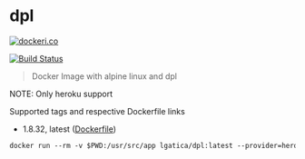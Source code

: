# dpl

[![dockeri.co](http://dockeri.co/image/lgatica/dpl)](https://hub.docker.com/r/lgatica/dpl/)

[![Build Status](https://travis-ci.org/lgaticaq/dpl.svg?branch=master)](https://travis-ci.org/lgaticaq/dpl)

> Docker Image with alpine linux and dpl

NOTE: Only heroku support

Supported tags and respective Dockerfile links

- 1.8.32, latest ([Dockerfile](https://github.com/lgaticaq/dpl/blob/master/Dockerfile))

```dockerfile
docker run --rm -v $PWD:/usr/src/app lgatica/dpl:latest --provider=heroku --app=your-app --api-key=your-api-key
```
